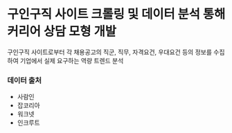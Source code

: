 # 구인구직 사이트 크롤링 및 데이터 분석 통해 커리어 상담 모형 개발

구인구직 사이트로부터 각 채용공고의 직군, 직무, 자격요건, 우대요건 등의 정보를 수집하여 기업에서 실제 요구하는 역량 트렌드 분석

### 데이터 출처

- 사람인 
- 잡코리아 
- 워크넷
- 인크루트
